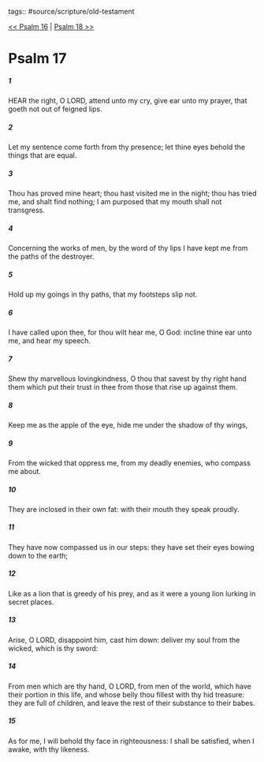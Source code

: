 tags:: #source/scripture/old-testament

[<< Psalm 16](source/scripture/old-testament/19_Psalms/Psalm_16.md) | [Psalm 18 >>](source/scripture/old-testament/19_Psalms/Psalm_18.md)

# Psalm 17

##### 1

HEAR the right, O LORD, attend unto my cry, give ear unto my prayer, that goeth not out of feigned lips.

##### 2

Let my sentence come forth from thy presence; let thine eyes behold the things that are equal.

##### 3

Thou has proved mine heart; thou hast visited me in the night; thou has tried me, and shalt find nothing; I am purposed that my mouth shall not transgress.

##### 4

Concerning the works of men, by the word of thy lips I have kept me from the paths of the destroyer.

##### 5

Hold up my goings in thy paths, that my footsteps slip not.

##### 6

I have called upon thee, for thou wilt hear me, O God: incline thine ear unto me, and hear my speech.

##### 7

Shew thy marvellous lovingkindness, O thou that savest by thy right hand them which put their trust in thee from those that rise up against them.

##### 8

Keep me as the apple of the eye, hide me under the shadow of thy wings,

##### 9

From the wicked that oppress me, from my deadly enemies, who compass me about.

##### 10

They are inclosed in their own fat: with their mouth they speak proudly.

##### 11

They have now compassed us in our steps: they have set their eyes bowing down to the earth;

##### 12

Like as a lion that is greedy of his prey, and as it were a young lion lurking in secret places.

##### 13

Arise, O LORD, disappoint him, cast him down: deliver my soul from the wicked, which is thy sword:

##### 14

From men which are thy hand, O LORD, from men of the world, which have their portion in this life, and whose belly thou fillest with thy hid treasure: they are full of children, and leave the rest of their substance to their babes.

##### 15

As for me, I will behold thy face in righteousness: I shall be satisfied, when I awake, with thy likeness.
